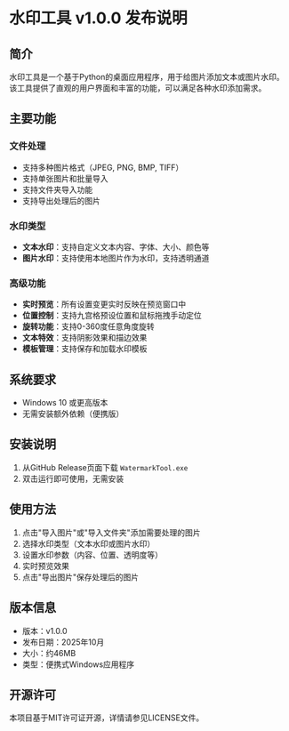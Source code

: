 # 水印工具 v1.0.0 发布说明

## 简介
水印工具是一个基于Python的桌面应用程序，用于给图片添加文本或图片水印。该工具提供了直观的用户界面和丰富的功能，可以满足各种水印添加需求。

## 主要功能

### 文件处理
- 支持多种图片格式（JPEG, PNG, BMP, TIFF）
- 支持单张图片和批量导入
- 支持文件夹导入功能
- 支持导出处理后的图片

### 水印类型
- **文本水印**：支持自定义文本内容、字体、大小、颜色等
- **图片水印**：支持使用本地图片作为水印，支持透明通道

### 高级功能
- **实时预览**：所有设置变更实时反映在预览窗口中
- **位置控制**：支持九宫格预设位置和鼠标拖拽手动定位
- **旋转功能**：支持0-360度任意角度旋转
- **文本特效**：支持阴影效果和描边效果
- **模板管理**：支持保存和加载水印模板

## 系统要求
- Windows 10 或更高版本
- 无需安装额外依赖（便携版）

## 安装说明
1. 从GitHub Release页面下载 `WatermarkTool.exe`
2. 双击运行即可使用，无需安装

## 使用方法
1. 点击"导入图片"或"导入文件夹"添加需要处理的图片
2. 选择水印类型（文本水印或图片水印）
3. 设置水印参数（内容、位置、透明度等）
4. 实时预览效果
5. 点击"导出图片"保存处理后的图片

## 版本信息
- 版本：v1.0.0
- 发布日期：2025年10月
- 大小：约46MB
- 类型：便携式Windows应用程序

## 开源许可
本项目基于MIT许可证开源，详情请参见LICENSE文件。